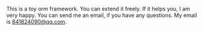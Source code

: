 This is a toy orm framework. You can extend it freely. If
it helps you, I am very happy. You can send me an email,
if you have any questions. My email is 841824090@qq.com.
